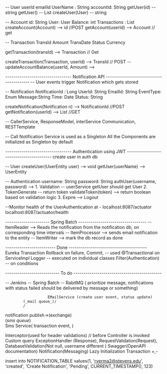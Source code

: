  -- User
 userId
 emailId
 UserName : String
 accountId: String
 getUser(id) -- string
 getUser() -- List<User>
 createUser(User) -- string

 -- Account
id: String
User: User
Balance: int
Transactions : List<Transaction>
createAccount(Account) --> id //POST
getAccount(userId) --> Account // get


-- Transaction
TransId
Amount
TransDate
Status
Currency

getTransaction(transId) --> Transaction // Get

createTransaction(Transaction, userId) --> TransId // POST
    -- updateAccountBalance(userId, Amount) -->

--------------------------------- Notification API ----------------------------------------
-- User events trigger Notification which gets stored

-- Notification
NotificationId : Long
UserId: String
EmailId: String
EventType: Enum
Message:String
Time: Date
Status: String

createNotification(Notification n) --> NotificationId  //POST
getNotification(userId) --> List<Notification> //GET

-- CallerService, ResponseModel, interService Communication, RESTTemplate

-- Call Notification Service is used as a Singleton
All the Components are initialized as Singleton by default

--------------------------------- Authentication using JWT ----------------------------------------
create user in auth db

-- User
createUser(UserEntity user) --> void
getUser(userName) --> UserEntity

-- Authentication
username: String
password: String
authUser(username, password) -->
        1. Validation -- userService getUser should get User
        2. TokenGenerate -- return token
    validateToken(token) -->
        return boolean based on validation logic
        3. Expire --> Logout

--Monitor health of the UserAuthentication at -
localhost:8087/actuator
localhost:8087/actuator/health

---------------------- Spring Batch ----------------------------------
 -- ItemReader --> Reads the notification from the notification db, on corresponding time intervals
 -- ItemProcessor --> sends email notification to the entity
 -- ItemWriter -->  mark the db record as done


------------------------- Done ---------------------------------------
Eureka
Transaction Rollback on failure, Commit, -- used @Transactional on ServiceImpl
Logger -- executed on individual classes
Filter(Authentication) -- on conditions

--------------------------- To do --------------------------------------------

-- Jenkins
-- Spring Batch
-- RabitMQ (
	prioritize message, 
	notifications with status failed should be delivered by message or something)
	
				       EMailService (create user event, status update)
			(_mail queue_)/ 
			/
notification publish->(exchange)
			\
			(_sms queue_)\
				 	Sms Service( transaction event, ) 

Interceptor(used for header validations) // before Controller is invoked
Custom query
ExceptionHandler (Response), RequestValidation(Request), DatabaseValidation(Not null, username different )
Swagger(OpenAPI documentation)
Notification(Messaging)
Lazy Initialization
Transaction +,-


insert into NOTIFICATION_TABLE values(1, 'rverma2@stevens.edu', 'created', 'Create Notification', 'Pending',  CURRENT_TIMESTAMP(), 123)
